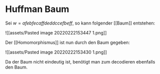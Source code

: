 # Huffman Baum

Sei $w={afebfecaffdeddccefbeff}$, so kann folgender [[Baum]] entstehen:

![[assets/Pasted image 20220222153447 1.png]]

Der [[Homomorphismus]] ist nun durch den Baum gegeben:

![[assets/Pasted image 20220222153430 1.png]]

Da der Baum nicht eindeutig ist, benötigt man zum decodieren ebenfalls den Baum.
